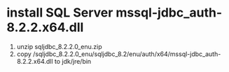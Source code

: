 # install SQL Server mssql-jdbc_auth-8.2.2.x64.dll

1. unzip sqljdbc_8.2.2.0_enu.zip
2. copy /sqljdbc_8.2.2.0_enu/sqljdbc_8.2/enu/auth/x64/mssql-jdbc_auth-8.2.2.x64.dll to jdk/jre/bin
